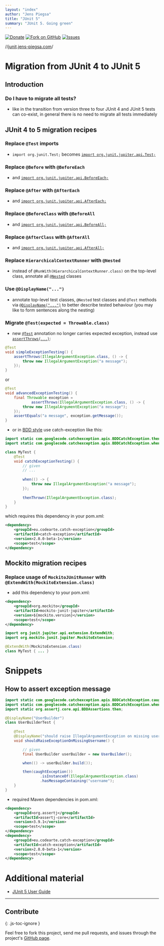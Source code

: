 ```yaml
---
layout: "index"
author: "Jens Piegsa"
title: "JUnit 5"
summary: "JUnit 5. Going green"
---
```


[![Donate](https://img.shields.io/badge/Donate-PayPal-blue.svg)](https://www.paypal.com/cgi-bin/webscr?cmd=_s-xclick&hosted_button_id=WZJTZ3V8KKARC)
[![Fork on GitHub](https://img.shields.io/github/forks/JensPiegsa/junit-going-green.svg?style=flat&label=Fork%20on%20GitHub&color=blue)](https://github.com/JensPiegsa/junit-going-green#fork-destination-box)
[![Issues](https://img.shields.io/github/issues-raw/JensPiegsa/junit-going-green.svg?style=flat&label=Comments%2FIssues)](https://github.com/JensPiegsa/junit-going-green/issues)

//[junit](http://junit.jens-piegsa.com/).[jens-piegsa.com](http://jens-piegsa.com/)/

# Migration from JUnit 4 to JUnit 5

## Introduction

### Do I have to migrate all tests?

* like in the transition from version three to four JUnit 4 and JUnit 5 tests can co-exist, in general there is no need to migrate all tests immediately

## JUnit 4 to 5 migration recipes

### Replace `@Test` imports

* `import org.junit.Test;` becomes [`import org.junit.jupiter.api.Test;`](https://junit.org/junit5/docs/current/api/org/junit/jupiter/api/Test.html)

### Replace `@Before` with `@BeforeEach`

* and [`import org.junit.jupiter.api.BeforeEach;`](https://junit.org/junit5/docs/current/api/org/junit/jupiter/api/BeforeEach.html)

### Replace `@After` with `@AfterEach`

* and [`import org.junit.jupiter.api.AfterEach;`](https://junit.org/junit5/docs/current/api/org/junit/jupiter/api/AfterEach.html)

### Replace `@BeforeClass` with `@BeforeAll`

* and [`import org.junit.jupiter.api.BeforeAll;`](https://junit.org/junit5/docs/current/api/org/junit/jupiter/api/BeforeAll.html)

### Replace `@AfterClass` with `@AfterAll`

* and [`import org.junit.jupiter.api.AfterAll;`](https://junit.org/junit5/docs/current/api/org/junit/jupiter/api/AfterAll.html)

### Replace `HierarchicalContextRunner` with `@Nested`

* instead of `@RunWith(HierarchicalContextRunner.class)` on the top-level class, annotate all [`@Nested`](https://junit.org/junit5/docs/current/api/org/junit/jupiter/api/Nested.html) classes

### Use `@DisplayName("...")`

* annotate top-level test classes, `@Nested` test classes and `@Test` methods via [`@DisplayName("...")`](https://junit.org/junit5/docs/current/api/org/junit/jupiter/api/DisplayName.html) to better describe tested behaviour (you may like to form sentences along the nesting)

### Migrate `@Test(expected = Throwable.class)`

* new [`@Test`](https://junit.org/junit5/docs/current/api/org/junit/jupiter/api/Test.html) annotation no longer carries expected exception, instead use [`assertThrows(...)`](https://junit.org/junit5/docs/current/api/org/junit/jupiter/api/Assertions.html#assertThrows(java.lang.Class,org.junit.jupiter.api.function.Executable)):

```java
@Test
void simpleExceptionTesting() {
    assertThrows(IllegalArgumentException.class, () -> {
        throw new IllegalArgumentException("a message");
    });
}
```

or

```java
@Test
void advancedExceptionTesting() {
    final Throwable exception = 
            assertThrows(IllegalArgumentException.class, () -> {
        throw new IllegalArgumentException("a message");
    });
    assertEquals("a message", exception.getMessage());
}
```

* or in [BDD style](https://martinfowler.com/bliki/GivenWhenThen.html) use catch-exception like this:

```java
import static com.googlecode.catchexception.apis.BDDCatchException.thenThrown;
import static com.googlecode.catchexception.apis.BDDCatchException.when;

class MyTest {
    @Test
    void catchExceptionTesting() {
        // given
        // ...
        
        when(() -> {
            throw new IllegalArgumentException("a message");
        });
        
        thenThrown(IllegalArgumentException.class);
    }
}
```

which requires this dependency in your pom.xml:

```xml
<dependency>
    <groupId>eu.codearte.catch-exception</groupId>
    <artifactId>catch-exception</artifactId>
    <version>2.0.0-beta-1</version>
    <scope>test</scope>
</dependency>
```

## Mockito migration recipes

### Replace usage of `MockitoJUnitRunner` with `@ExtendWith(MockitoExtension.class)`

* add this dependency to your pom.xml:

```xml
<dependency>
    <groupId>org.mockito</groupId>
    <artifactId>mockito-junit-jupiter</artifactId>
    <version>${mockito.version}</version>
    <scope>test</scope>
</dependency>
```

```java
import org.junit.jupiter.api.extension.ExtendWith;
import org.mockito.junit.jupiter.MockitoExtension;

@ExtendWith(MockitoExtension.class)
class MyTest { ... }
```

# Snippets

## How to assert exception message

```java
import static com.googlecode.catchexception.apis.BDDCatchException.caughtException;
import static com.googlecode.catchexception.apis.BDDCatchException.when;
import static org.assertj.core.api.BDDAssertions.then;

@DisplayName("UserBuilder")
class UserBuilderTest {
	
    @Test
    @DisplayName("should raise IllegalArgumentException on missing username.")
    void shouldRaiseExceptionOnMissingUsername() {

        // given
        final UserBuilder userBuilder = new UserBuilder();

        when(() -> userBuilder.build());

        then(caughtException())
                .isInstanceOf(IllegalArgumentException.class)
                .hasMessageContaining("username");
    }
}
```

* required Maven dependencies in pom.xml:

```xml
<dependency>
    <groupId>org.assertj</groupId>
    <artifactId>assertj-core</artifactId>
    <version>3.9.1</version>
    <scope>test</scope>
</dependency>
<dependency>
    <groupId>eu.codearte.catch-exception</groupId>
    <artifactId>catch-exception</artifactId>
    <version>2.0.0-beta-1</version>
    <scope>test</scope>
</dependency>		
```

# Additional material

* [JUnit 5 User Guide](https://junit.org/junit5/docs/current/user-guide/)

---

## Contribute
{: .js-toc-ignore }

Feel free to fork this project, send me pull requests, and issues through the project's [GitHub page](https://github.com/JensPiegsa/junit-going-green).
